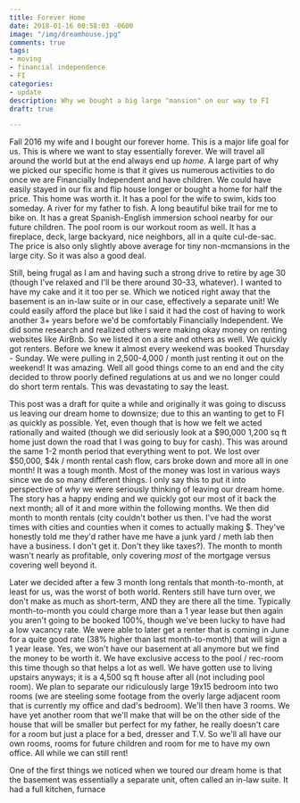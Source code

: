```yaml
---
title: Forever Home
date: 2018-01-16 00:58:03 -0600
image: "/img/dreamhouse.jpg"
comments: true
tags:
- moving
- financial independence
- FI
categories:
- update
description: Why we bought a big large "mansion" on our way to FI
draft: true

---
```

Fall 2016 my wife and I bought our forever home. This is a major life goal for us. This is where we want to stay essentially forever. We will travel all around the world but at the end always end up _home_. A large part of why we picked our specific home is that it gives us numerous activities to do once we are Financially Independent and have children.  We could have easily stayed in our fix and flip house longer or bought a home for half the price. This home was worth it. It has a pool for the wife to swim, kids too someday. A river for my father to fish. A long beautiful bike trail for me to bike on. It has a great Spanish-English immersion school nearby for our future children. The pool room is our workout room as well. It has a fireplace, deck, large backyard, nice neighbors, all in a quite cul-de-sac. The price is also only slightly above average for tiny non-mcmansions in the large city. So it was also a good deal. 

Still, being frugal as I am and having such a strong drive to retire by age 30 (though I've relaxed and I'll be there around 30-33, whatever). I wanted to have my cake and it it too per se. Which we noticed right away that the basement is an in-law suite or in our case, effectively a separate unit! We could easily afford the place but like I said it had the cost of having to work another 3+ years before we'd be comfortably Financially Independent. We did some research and realized others were making okay money on renting websites like AirBnb. So we listed it on a site and others as well. We quickly got renters. Before we knew it almost every weekend was booked Thursday - Sunday.  We were pulling in 2,500-4,000 / month just renting it out on the weekend! It was amazing. Well all good things come to an end and the city decided to throw poorly defined regulations at us and we no longer could do short term rentals. This was devastating to say the least.

 This post was a draft for quite a while and originally it was going to discuss us leaving our dream home to downsize; due to this an wanting to get to FI as quickly as possible. Yet, even though that is how we felt we acted rationally and waited (though we did seriously look at a $90,000 1,200 sq ft home just down the road that I was going to buy for cash). This was around the same 1-2 month period that everything went to pot. We lost over $50,000, $4k / month rental cash flow, cars broke down and more all in one month! It was a tough month. Most of the money was lost in various ways since we do so many different things. I only say this to put it into perspective of _why_ we were seriously thinking of leaving our dream home. The story has a happy ending and we quickly got our most of it back the next month; all of it and more within the following months. We then did month to month rentals (city couldn't bother us then. I've had the worst times with cities and counties when it comes to actually making $. They've honestly told me they'd rather have me have a junk yard / meth lab then have a business. I don't get it. Don't they like taxes?). The month to month wasn't nearly as profitable, only covering _most_ of the mortgage versus covering well beyond it. 

Later we decided after a few 3 month long rentals that month-to-month, at least for us, was the worst of both world. Renters still have turn over, we don't make as much as short-term, AND they are there all the time. Typically month-to-month you could charge more than a 1 year lease but then again you aren't going to be booked 100%, though we've been lucky to have had a low vacancy rate. We were able to later get a renter that is coming in June for a quite good rate (38% higher than last month-to-month) that will sign a 1 year lease. Yes, we won't have our basement at all anymore but we find the money to be worth it. We have exclusive access to the pool / rec-room this time though so that helps a lot as well. We have gotten use to living upstairs anyways; it is a 4,500 sq ft house after all (not including pool room). We plan to separate our ridiculously large 19x15 bedroom into two rooms (we are steeling some footage from the overly large adjacent room that is currently my office and dad's bedroom). We'll then have 3 rooms. We have yet another room that we'll make that will be on the other side of the house that will be smaller but perfect for my father, he really doesn't care for a room but just a place for a bed, dresser and T.V. So we'll all have our own rooms, rooms for future children and room for me to have my own office. All while we can still rent!

One of the first things we noticed when we toured our dream home is that the basement was essentially a separate unit, often called an in-law suite. It had a full kitchen, furnace